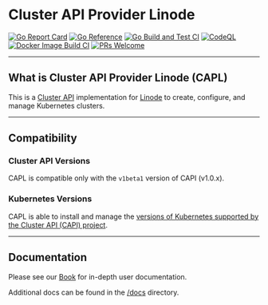 # Cluster API Provider Linode

[![Go Report Card](https://goreportcard.com/badge/github.com/linode/cluster-api-provider-linode)](https://goreportcard.com/report/github.com/linode/cluster-api-provider-linode)
[![Go Reference](https://pkg.go.dev/badge/github.com/linode/cluster-api-provider-linode.svg)](https://pkg.go.dev/github.com/linode/cluster-api-provider-linode)
[![Go Build and Test CI](https://github.com/linode/cluster-api-provider-linode/actions/workflows/go-test.yml/badge.svg)](https://github.com/linode/cluster-api-provider-linode/actions/workflows/go-test.yml)
[![CodeQL](https://github.com/linode/cluster-api-provider-linode/actions/workflows/codeql.yml/badge.svg)](https://github.com/linode/cluster-api-provider-linode/actions/workflows/codeql.yml)
[![Docker Image Build CI](https://github.com/linode/cluster-api-provider-linode/actions/workflows/build-docker-image.yml/badge.svg)](https://github.com/linode/cluster-api-provider-linode/actions/workflows/build-docker-image.yml)
[![PRs Welcome](https://img.shields.io/badge/PRs-welcome-brightgreen.svg)](http://makeapullrequest.com)

------

## What is Cluster API Provider Linode (CAPL)

This is a [Cluster API](https://cluster-api.sigs.k8s.io/) implementation for [Linode](https://www.linode.com/)
to create, configure, and manage Kubernetes clusters.

------

## Compatibility

### Cluster API Versions
CAPL is compatible only with the `v1beta1` version of CAPI (v1.0.x).

### Kubernetes Versions

CAPL is able to install and manage the [versions of Kubernetes supported by the Cluster API (CAPI) project](https://cluster-api.sigs.k8s.io/reference/versions.html#supported-kubernetes-versions).

------

## Documentation

Please see our [Book](https://linode.github.io/cluster-api-provider-linode) for in-depth user documentation.

Additional docs can be found in the [/docs](/docs) directory.
